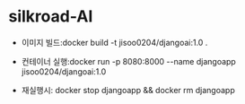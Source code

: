# silkroad-AI
* 이미지 빌드:docker build -t jisoo0204/djangoai:1.0 .

* 컨테이너 실행:docker run -p 8080:8000 --name djangoapp jisoo0204/djangoai:1.0

* 재실행시: docker stop djangoapp && docker rm djangoapp
